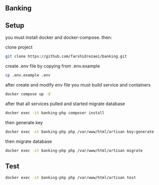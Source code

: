 ## Banking


## Setup

you must install docker and docker-compose. then:

clone project

```bash
git clone https://github.com/farshidrezaei/banking.git
```

create .env file by copying from .env.example

```bash
cp .env.example .env
```

after create and modify env file you must build service and containers

```bash
docker compose up -d
```

after that all services pulled and started migrate database

```bash
docker exec -it banking-php composer install
```

then generate key

```bash
docker exec -it banking-php php /var/www/html/artisan key:generate
```

then migrate database

```bash
docker exec -it banking-php php /var/www/html/artisan migrate
```


## Test
```bash
docker exec -it banking-php php /var/www/html/artisan test
```


